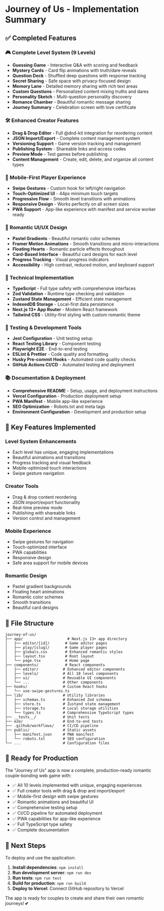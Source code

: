 # Journey of Us - Implementation Summary

## ✅ Completed Features

### 🎮 Complete Level System (9 Levels)
- **Guessing Game** - Interactive Q&A with scoring and feedback
- **Mystery Cards** - Card flip animations with truth/dare reveals
- **Question Deck** - Shuffled deep questions with response tracking
- **Secret Sharing** - Safe space with privacy-focused design
- **Memory Lane** - Detailed memory sharing with rich text areas
- **Custom Questions** - Personalized content mixing truths and dares
- **Personality Sketch** - Multi-question personality discovery
- **Romance Chamber** - Beautiful romantic message sharing
- **Journey Summary** - Celebration screen with love certificate

### 🛠️ Enhanced Creator Features
- **Drag & Drop Editor** - Full @dnd-kit integration for reordering content
- **JSON Import/Export** - Complete content management system
- **Versioning Support** - Game version tracking and management
- **Publishing System** - Shareable links and access codes
- **Preview Mode** - Test games before publishing
- **Content Management** - Create, edit, delete, and organize all content types

### 📱 Mobile-First Player Experience
- **Swipe Gestures** - Custom hook for left/right navigation
- **Touch-Optimized UI** - 44px minimum touch targets
- **Progressive Flow** - Smooth level transitions with animations
- **Responsive Design** - Works perfectly on all screen sizes
- **PWA Support** - App-like experience with manifest and service worker ready

### 🎨 Romantic UI/UX Design
- **Pastel Gradients** - Beautiful romantic color schemes
- **Framer Motion Animations** - Smooth transitions and micro-interactions
- **Floating Hearts** - Romantic particle effects throughout
- **Card-Based Interface** - Beautiful card designs for each level
- **Progress Tracking** - Visual progress indicators
- **Accessibility** - High contrast, reduced motion, and keyboard support

### 🔧 Technical Implementation
- **TypeScript** - Full type safety with comprehensive interfaces
- **Zod Validation** - Runtime type checking and validation
- **Zustand State Management** - Efficient state management
- **IndexedDB Storage** - Local-first data persistence
- **Next.js 13+ App Router** - Modern React framework
- **Tailwind CSS** - Utility-first styling with custom romantic theme

### 🧪 Testing & Development Tools
- **Jest Configuration** - Unit testing setup
- **React Testing Library** - Component testing
- **Playwright E2E** - End-to-end testing
- **ESLint & Prettier** - Code quality and formatting
- **Husky Pre-commit Hooks** - Automated code quality checks
- **GitHub Actions CI/CD** - Automated testing and deployment

### 📚 Documentation & Deployment
- **Comprehensive README** - Setup, usage, and deployment instructions
- **Vercel Configuration** - Production deployment setup
- **PWA Manifest** - Mobile app-like experience
- **SEO Optimization** - Robots.txt and meta tags
- **Environment Configuration** - Development and production setup

## 🚀 Key Features Implemented

### Level System Enhancements
- Each level has unique, engaging implementations
- Beautiful animations and transitions
- Progress tracking and visual feedback
- Mobile-optimized touch interactions
- Swipe gesture navigation

### Creator Tools
- Drag & drop content reordering
- JSON import/export functionality
- Real-time preview mode
- Publishing with shareable links
- Version control and management

### Mobile Experience
- Swipe gestures for navigation
- Touch-optimized interface
- PWA capabilities
- Responsive design
- Safe area support for mobile devices

### Romantic Design
- Pastel gradient backgrounds
- Floating heart animations
- Romantic color schemes
- Smooth transitions
- Beautiful card designs

## 📁 File Structure

```
journey-of-us/
├── app/                    # Next.js 13+ app directory
│   ├── editor/[id]/       # Game editor pages
│   ├── play/[slug]/       # Game player pages
│   ├── globals.css        # Enhanced romantic styles
│   ├── layout.tsx         # Root layout
│   └── page.tsx           # Home page
├── components/            # React components
│   ├── editor/           # Enhanced editor components
│   ├── levels/           # All 10 level components
│   ├── ui/               # Reusable UI components
│   └── ...               # Other components
├── hooks/                # Custom React hooks
│   └── use-swipe-gestures.ts
├── lib/                  # Utility libraries
│   ├── schemas.ts        # Enhanced Zod schemas
│   ├── store.ts          # Zustand state management
│   ├── storage.ts        # Local storage utilities
│   └── types.ts          # Comprehensive TypeScript types
├── __tests__/            # Unit tests
├── e2e/                  # End-to-end tests
├── .github/workflows/    # CI/CD pipeline
├── public/               # Static assets
│   ├── manifest.json     # PWA manifest
│   └── robots.txt        # SEO configuration
└── ...                   # Configuration files
```

## 🎯 Ready for Production

The "Journey of Us" app is now a complete, production-ready romantic couple-bonding web game with:

- ✅ All 10 levels implemented with unique, engaging experiences
- ✅ Full creator tools with drag & drop and import/export
- ✅ Mobile-first design with swipe gestures
- ✅ Romantic animations and beautiful UI
- ✅ Comprehensive testing setup
- ✅ CI/CD pipeline for automated deployment
- ✅ PWA capabilities for app-like experience
- ✅ Full TypeScript type safety
- ✅ Complete documentation

## 🚀 Next Steps

To deploy and use the application:

1. **Install dependencies**: `npm install`
2. **Run development server**: `npm run dev`
3. **Run tests**: `npm run test`
4. **Build for production**: `npm run build`
5. **Deploy to Vercel**: Connect GitHub repository to Vercel

The app is ready for couples to create and share their own romantic journeys! 💕
